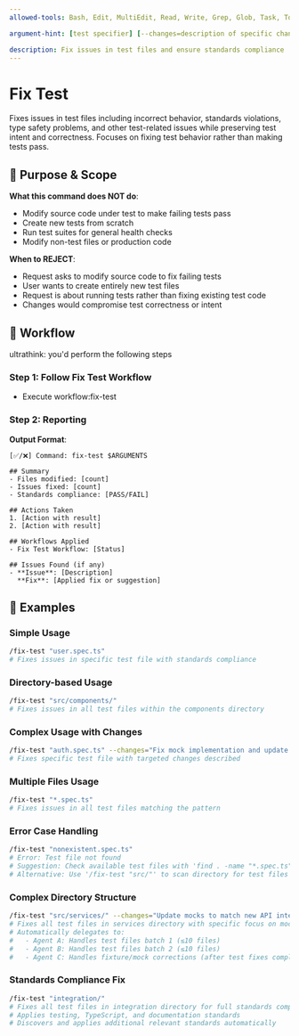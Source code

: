 ```yaml
---
allowed-tools: Bash, Edit, MultiEdit, Read, Write, Grep, Glob, Task, TodoWrite

argument-hint: [test specifier] [--changes=description of specific changes needed]

description: Fix issues in test files and ensure standards compliance
---
```


# Fix Test

Fixes issues in test files including incorrect behavior, standards violations, type safety problems, and other test-related issues while preserving test intent and correctness. Focuses on fixing test behavior rather than making tests pass.

## 🎯 Purpose & Scope

**What this command does NOT do**:

- Modify source code under test to make failing tests pass  
- Create new tests from scratch
- Run test suites for general health checks
- Modify non-test files or production code

**When to REJECT**:

- Request asks to modify source code to fix failing tests
- User wants to create entirely new test files
- Request is about running tests rather than fixing existing test code
- Changes would compromise test correctness or intent

## 🔄 Workflow

ultrathink: you'd perform the following steps

### Step 1: Follow Fix Test Workflow

- Execute workflow:fix-test

### Step 2: Reporting

**Output Format**:

```text
[✅/❌] Command: fix-test $ARGUMENTS

## Summary
- Files modified: [count]
- Issues fixed: [count]
- Standards compliance: [PASS/FAIL]

## Actions Taken
1. [Action with result]
2. [Action with result]

## Workflows Applied
- Fix Test Workflow: [Status]

## Issues Found (if any)
- **Issue**: [Description]
  **Fix**: [Applied fix or suggestion]
```

## 📝 Examples

### Simple Usage

```bash
/fix-test "user.spec.ts"
# Fixes issues in specific test file with standards compliance
```

### Directory-based Usage

```bash
/fix-test "src/components/"
# Fixes issues in all test files within the components directory
```

### Complex Usage with Changes

```bash
/fix-test "auth.spec.ts" --changes="Fix mock implementation and update assertion logic"
# Fixes specific test file with targeted changes described
```

### Multiple Files Usage

```bash
/fix-test "*.spec.ts"
# Fixes issues in all test files matching the pattern
```

### Error Case Handling

```bash
/fix-test "nonexistent.spec.ts"
# Error: Test file not found
# Suggestion: Check available test files with 'find . -name "*.spec.ts"'
# Alternative: Use '/fix-test "src/"' to scan directory for test files
```

### Complex Directory Structure

```bash
/fix-test "src/services/" --changes="Update mocks to match new API interface"
# Fixes all test files in services directory with specific focus on mock updates
# Automatically delegates to:
#   - Agent A: Handles test files batch 1 (≤10 files)
#   - Agent B: Handles test files batch 2 (≤10 files)
#   - Agent C: Handles fixture/mock corrections (after test fixes complete)
```

### Standards Compliance Fix

```bash
/fix-test "integration/"
# Fixes all test files in integration directory for full standards compliance
# Applies testing, TypeScript, and documentation standards
# Discovers and applies additional relevant standards automatically
```
